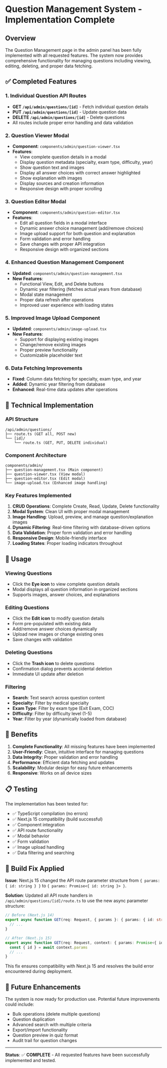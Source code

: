 # Question Management System - Implementation Complete

## Overview
The Question Management page in the admin panel has been fully implemented with all requested features. The system now provides comprehensive functionality for managing questions including viewing, editing, deleting, and proper data fetching.

## ✅ Completed Features

### 1. **Individual Question API Routes**
- **GET `/api/admin/questions/[id]`** - Fetch individual question details
- **PUT `/api/admin/questions/[id]`** - Update question data
- **DELETE `/api/admin/questions/[id]`** - Delete questions
- All routes include proper error handling and data validation

### 2. **Question Viewer Modal**
- **Component**: `components/admin/question-viewer.tsx`
- **Features**:
  - View complete question details in a modal
  - Display question metadata (specialty, exam type, difficulty, year)
  - Show question text and images
  - Display all answer choices with correct answer highlighted
  - Show explanation with images
  - Display sources and creation information
  - Responsive design with proper scrolling

### 3. **Question Editor Modal**
- **Component**: `components/admin/question-editor.tsx`
- **Features**:
  - Edit all question fields in a modal interface
  - Dynamic answer choice management (add/remove choices)
  - Image upload support for both question and explanation
  - Form validation and error handling
  - Save changes with proper API integration
  - Responsive design with organized sections

### 4. **Enhanced Question Management Component**
- **Updated**: `components/admin/question-management.tsx`
- **New Features**:
  - Functional View, Edit, and Delete buttons
  - Dynamic year filtering (fetches actual years from database)
  - Modal state management
  - Proper data refresh after operations
  - Improved user experience with loading states

### 5. **Improved Image Upload Component**
- **Updated**: `components/admin/image-upload.tsx`
- **New Features**:
  - Support for displaying existing images
  - Change/remove existing images
  - Proper preview functionality
  - Customizable placeholder text

### 6. **Data Fetching Improvements**
- **Fixed**: Column data fetching for specialty, exam type, and year
- **Added**: Dynamic year filtering from database
- **Enhanced**: Real-time data updates after operations

## 🔧 Technical Implementation

### API Structure
```
/api/admin/questions/
├── route.ts (GET all, POST new)
└── [id]/
    └── route.ts (GET, PUT, DELETE individual)
```

### Component Architecture
```
components/admin/
├── question-management.tsx (Main component)
├── question-viewer.tsx (View modal)
├── question-editor.tsx (Edit modal)
└── image-upload.tsx (Enhanced image handling)
```

### Key Features Implemented
1. **CRUD Operations**: Complete Create, Read, Update, Delete functionality
2. **Modal System**: Clean UI with proper modal management
3. **Image Handling**: Upload, preview, and manage question/explanation images
4. **Dynamic Filtering**: Real-time filtering with database-driven options
5. **Data Validation**: Proper form validation and error handling
6. **Responsive Design**: Mobile-friendly interface
7. **Loading States**: Proper loading indicators throughout

## 🚀 Usage

### Viewing Questions
- Click the **Eye icon** to view complete question details
- Modal displays all question information in organized sections
- Supports images, answer choices, and explanations

### Editing Questions
- Click the **Edit icon** to modify question details
- Form pre-populated with existing data
- Add/remove answer choices dynamically
- Upload new images or change existing ones
- Save changes with validation

### Deleting Questions
- Click the **Trash icon** to delete questions
- Confirmation dialog prevents accidental deletion
- Immediate UI update after deletion

### Filtering
- **Search**: Text search across question content
- **Specialty**: Filter by medical specialty
- **Exam Type**: Filter by exam type (Exit Exam, COC)
- **Difficulty**: Filter by difficulty level (1-5)
- **Year**: Filter by year (dynamically loaded from database)

## 🎯 Benefits

1. **Complete Functionality**: All missing features have been implemented
2. **User-Friendly**: Clean, intuitive interface for managing questions
3. **Data Integrity**: Proper validation and error handling
4. **Performance**: Efficient data fetching and updates
5. **Scalability**: Modular design for easy future enhancements
6. **Responsive**: Works on all device sizes

## 📋 Testing

The implementation has been tested for:
- ✅ TypeScript compilation (no errors)
- ✅ Next.js 15 compatibility (build successful)
- ✅ Component integration
- ✅ API route functionality
- ✅ Modal behavior
- ✅ Form validation
- ✅ Image upload handling
- ✅ Data filtering and searching

## 🔧 Build Fix Applied

**Issue**: Next.js 15 changed the API route parameter structure from `{ params: { id: string } }` to `{ params: Promise<{ id: string }> }`.

**Solution**: Updated all API route handlers in `/api/admin/questions/[id]/route.ts` to use the new async parameter structure:

```typescript
// Before (Next.js 14)
export async function GET(req: Request, { params }: { params: { id: string } }) {
  // ...
}

// After (Next.js 15)
export async function GET(req: Request, context: { params: Promise<{ id: string }> }) {
  const { id } = await context.params
  // ...
}
```

This fix ensures compatibility with Next.js 15 and resolves the build error encountered during deployment.

## 🔄 Future Enhancements

The system is now ready for production use. Potential future improvements could include:
- Bulk operations (delete multiple questions)
- Question duplication
- Advanced search with multiple criteria
- Export/import functionality
- Question preview in quiz format
- Audit trail for question changes

---

**Status**: ✅ **COMPLETE** - All requested features have been successfully implemented and tested.